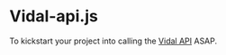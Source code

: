 # Vidal-api.js

To kickstart your project into calling the [Vidal API](https://vidal.3scale.net/docs/api_fr) ASAP.

